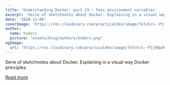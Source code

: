 ```yaml
---
title: 'Understanding Docker: part 13 – Pass environment variables'
excerpt: 'Serie of sketchnotes about Docker. Explaining in a visual way Docker principles.'
date: '2020-11-09'
coverImage: 'https://res.cloudinary.com/practicaldev/image/fetch/s--P1j80pdC--/c_imagga_scale,f_auto,fl_progressive,h_420,q_auto,w_1000/https://dev-to-uploads.s3.amazonaws.com/i/cl8rmclzwfvtq50rbqqv.jpg'
author:
  name: Koders
  picture: "assets/blog/authors/koders.png"
ogImage:
  url: 'https://res.cloudinary.com/practicaldev/image/fetch/s--P1j80pdC--/c_imagga_scale,f_auto,fl_progressive,h_420,q_auto,w_1000/https://dev-to-uploads.s3.amazonaws.com/i/cl8rmclzwfvtq50rbqqv.jpg'
---
```


Serie of sketchnotes about Docker. Explaining in a visual way Docker principles.

[Read more](https://dev.to/aurelievache/understanding-docker-part-13-pass-environment-variables-pb2)
